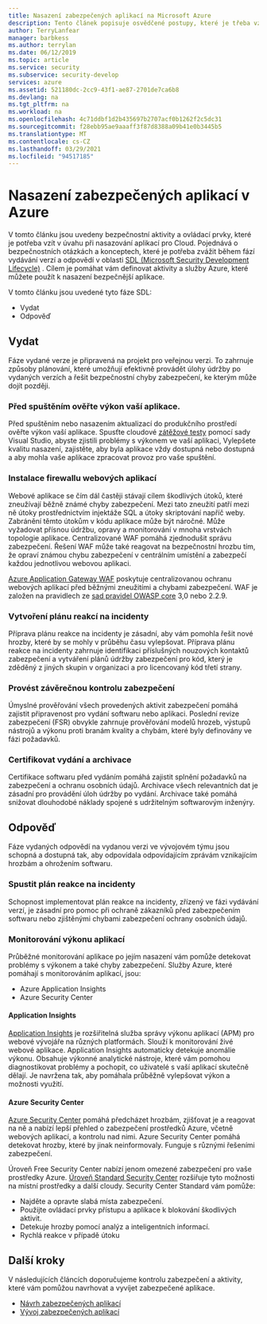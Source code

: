 ```yaml
---
title: Nasazení zabezpečených aplikací na Microsoft Azure
description: Tento článek popisuje osvědčené postupy, které je třeba vzít v úvahu během fází vydání a odezvy projektu webové aplikace.
author: TerryLanfear
manager: barbkess
ms.author: terrylan
ms.date: 06/12/2019
ms.topic: article
ms.service: security
ms.subservice: security-develop
services: azure
ms.assetid: 521180dc-2cc9-43f1-ae87-2701de7ca6b8
ms.devlang: na
ms.tgt_pltfrm: na
ms.workload: na
ms.openlocfilehash: 4c71ddbf1d2b435697b2707acf0b1262f2c5dc31
ms.sourcegitcommit: f28ebb95ae9aaaff3f87d8388a09b41e0b3445b5
ms.translationtype: MT
ms.contentlocale: cs-CZ
ms.lasthandoff: 03/29/2021
ms.locfileid: "94517185"
---
```

# <a name="deploy-secure-applications-on-azure"></a>Nasazení zabezpečených aplikací v Azure
V tomto článku jsou uvedeny bezpečnostní aktivity a ovládací prvky, které je potřeba vzít v úvahu při nasazování aplikací pro Cloud. Pojednává o bezpečnostních otázkách a konceptech, které je potřeba zvážit během fází vydávání verzí a odpovědí v oblasti [SDL (Microsoft Security Development Lifecycle)](/previous-versions/windows/desktop/cc307891(v=msdn.10)) . Cílem je pomáhat vám definovat aktivity a služby Azure, které můžete použít k nasazení bezpečnější aplikace.

V tomto článku jsou uvedené tyto fáze SDL:

- Vydat
- Odpověď

## <a name="release"></a>Vydat
Fáze vydané verze je připravená na projekt pro veřejnou verzi.
To zahrnuje způsoby plánování, které umožňují efektivně provádět úlohy údržby po vydaných verzích a řešit bezpečnostní chyby zabezpečení, ke kterým může dojít později.

### <a name="check-your-applications-performance-before-you-launch"></a>Před spuštěním ověřte výkon vaší aplikace.

Před spuštěním nebo nasazením aktualizací do produkčního prostředí ověřte výkon vaší aplikace. Spusťte cloudové [zátěžové testy](https://www.visualstudio.com/docs/test/performance-testing/getting-started/getting-started-with-performance-testing) pomocí sady Visual Studio, abyste zjistili problémy s výkonem ve vaší aplikaci, Vylepšete kvalitu nasazení, zajistěte, aby byla aplikace vždy dostupná nebo dostupná a aby mohla vaše aplikace zpracovat provoz pro vaše spuštění.

### <a name="install-a-web-application-firewall"></a>Instalace firewallu webových aplikací

Webové aplikace se čím dál častěji stávají cílem škodlivých útoků, které zneužívají běžně známé chyby zabezpečení. Mezi tato zneužití patří mezi ně útoky prostřednictvím injektáže SQL a útoky skriptování napříč weby. Zabránění těmto útokům v kódu aplikace může být náročné. Může vyžadovat přísnou údržbu, opravy a monitorování v mnoha vrstvách topologie aplikace. Centralizované WAF pomáhá zjednodušit správu zabezpečení. Řešení WAF může také reagovat na bezpečnostní hrozbu tím, že opraví známou chybu zabezpečení v centrálním umístění a zabezpečí každou jednotlivou webovou aplikaci.

[Azure Application Gateway WAF](../../web-application-firewall/ag/ag-overview.md) poskytuje centralizovanou ochranu webových aplikací před běžnými zneužitími a chybami zabezpečení. WAF je založen na pravidlech ze [sad pravidel OWASP core](https://www.owasp.org/index.php/Category:OWASP_ModSecurity_Core_Rule_Set_Project) 3,0 nebo 2.2.9.

### <a name="create-an-incident-response-plan"></a>Vytvoření plánu reakcí na incidenty

Příprava plánu reakce na incidenty je zásadní, aby vám pomohla řešit nové hrozby, které by se mohly v průběhu času vylepšovat. Příprava plánu reakce na incidenty zahrnuje identifikaci příslušných nouzových kontaktů zabezpečení a vytváření plánů údržby zabezpečení pro kód, který je zděděný z jiných skupin v organizaci a pro licencovaný kód třetí strany.

### <a name="conduct-a-final-security-review"></a>Provést závěrečnou kontrolu zabezpečení

Úmyslné prověřování všech provedených aktivit zabezpečení pomáhá zajistit připravenost pro vydání softwaru nebo aplikaci. Poslední revize zabezpečení (FSR) obvykle zahrnuje prověřování modelů hrozeb, výstupů nástrojů a výkonu proti branám kvality a chybám, které byly definovány ve fázi požadavků.

### <a name="certify-release-and-archive"></a>Certifikovat vydání a archivace

Certifikace softwaru před vydáním pomáhá zajistit splnění požadavků na zabezpečení a ochranu osobních údajů. Archivace všech relevantních dat je zásadní pro provádění úloh údržby po vydání. Archivace také pomáhá snižovat dlouhodobé náklady spojené s udržitelným softwarovým inženýry.

## <a name="response"></a>Odpověď
Fáze vydaných odpovědí na vydanou verzi ve vývojovém týmu jsou schopná a dostupná tak, aby odpovídala odpovídajícím zprávám vznikajícím hrozbám a ohrožením softwaru.

### <a name="execute-the-incident-response-plan"></a>Spustit plán reakce na incidenty

Schopnost implementovat plán reakce na incidenty, zřízený ve fázi vydávání verzí, je zásadní pro pomoc při ochraně zákazníků před zabezpečením softwaru nebo zjištěnými chybami zabezpečení ochrany osobních údajů.

### <a name="monitor-application-performance"></a>Monitorování výkonu aplikací

Průběžné monitorování aplikace po jejím nasazení vám pomůže detekovat problémy s výkonem a také chyby zabezpečení.
Služby Azure, které pomáhají s monitorováním aplikací, jsou:

  - Azure Application Insights
  - Azure Security Center

#### <a name="application-insights"></a>Application Insights

[Application Insights](../../azure-monitor/app/app-insights-overview.md) je rozšiřitelná služba správy výkonu aplikací (APM) pro webové vývojáře na různých platformách. Slouží k monitorování živé webové aplikace. Application Insights automaticky detekuje anomálie výkonu. Obsahuje výkonné analytické nástroje, které vám pomohou diagnostikovat problémy a pochopit, co uživatelé s vaší aplikací skutečně dělají. Je navržena tak, aby pomáhala průběžně vylepšovat výkon a možnosti využití.

#### <a name="azure-security-center"></a>Azure Security Center

[Azure Security Center](../../security-center/security-center-introduction.md) pomáhá předcházet hrozbám, zjišťovat je a reagovat na ně a nabízí lepší přehled o zabezpečení prostředků Azure, včetně webových aplikací, a kontrolu nad nimi. Azure Security Center pomáhá detekovat hrozby, které by jinak neinformovaly. Funguje s různými řešeními zabezpečení.

Úroveň Free Security Center nabízí jenom omezené zabezpečení pro vaše prostředky Azure. [Úroveň Standard Security Center](../../security-center/security-center-get-started.md) rozšiřuje tyto možnosti na místní prostředky a další cloudy.
Security Center Standard vám pomůže:

  - Najděte a opravte slabá místa zabezpečení.
  - Použijte ovládací prvky přístupu a aplikace k blokování škodlivých aktivit.
  - Detekuje hrozby pomocí analýz a inteligentních informací.
  - Rychlá reakce v případě útoku

## <a name="next-steps"></a>Další kroky
V následujících článcích doporučujeme kontrolu zabezpečení a aktivity, které vám pomůžou navrhovat a vyvíjet zabezpečené aplikace.

- [Návrh zabezpečených aplikací](secure-design.md)
- [Vývoj zabezpečených aplikací](secure-develop.md)